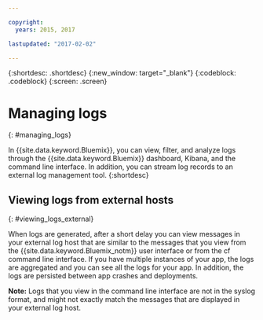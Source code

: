```yaml
---

copyright:
  years: 2015, 2017

lastupdated: "2017-02-02"

---
```



{:shortdesc: .shortdesc}
{:new_window: target="_blank"}
{:codeblock: .codeblock}
{:screen: .screen}

# Managing logs
{: #managing_logs}

In {{site.data.keyword.Bluemix}}, you can view, filter, and analyze logs through the {{site.data.keyword.Bluemix}} dashboard, Kibana, and the command line interface. In addition, you can stream log records to an external log management tool. 
{:shortdesc}


## Viewing logs from external hosts
{: #viewing_logs_external}


When logs are generated, after a short delay you can view messages in your external log host that are similar to the messages that you view from the {{site.data.keyword.Bluemix_notm}} user interface or from the cf command line interface.  If you have multiple instances of your app, the logs are aggregated and you can see all the logs for your app. In addition, the logs are persisted between app crashes and deployments.

**Note:** Logs that you view in the command line interface are not in the syslog format, and might not exactly match the messages that are displayed in your external log host.
